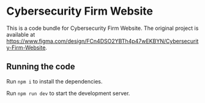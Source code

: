 
  # Cybersecurity Firm Website

  This is a code bundle for Cybersecurity Firm Website. The original project is available at https://www.figma.com/design/FCn4DSO2YBTh4p47wEKBYN/Cybersecurity-Firm-Website.

  ## Running the code

  Run `npm i` to install the dependencies.

  Run `npm run dev` to start the development server.
  